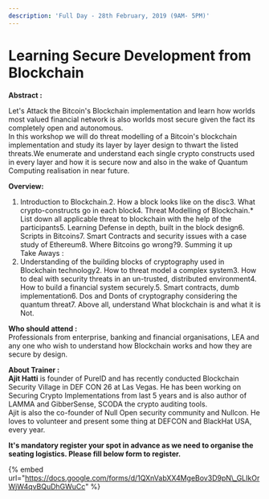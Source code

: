 ```yaml
---
description: 'Full Day - 28th February, 2019 (9AM- 5PM)'
---
```


# Learning Secure Development from Blockchain

**Abstract :**

Let's Attack the Bitcoin's Blockchain implementation and learn how worlds most valued financial network is also worlds most secure given the fact its completely open and autonomous.  
In this workshop we will do threat modelling of a Bitcoin's blockchain implementation and study its layer by layer design to thwart the listed threats.We enumerate and understand each single crypto constructs used in every layer and how it is secure now and also in the wake of Quantum Computing realisation in near future.

**Overview:**  
1. Introduction to Blockchain.2. How a block looks like on the disc3. What crypto-constructs go in each block4. Threat Modelling of Blockchain.\* List down all applicable threat to blockchain with the help of the participants5. Learning Defense in depth, built in the block design6. Scripts in Bitcoins7. Smart Contracts and security issues with a case study of Ethereum8. Where Bitcoins go wrong?9. Summing it up  
Take Aways :  
1. Understanding of the building blocks of cryptography used in Blockchain technology2. How to threat model a complex system3. How to deal with security threats in an un-trusted, distributed environment4. How to build a financial system securely.5. Smart contracts, dumb implementation6. Dos and Donts of cryptography considering the quantum threat7. Above all, understand What blockchain is and what it is Not.

**Who should attend :**  
Professionals from enterprise, banking and financial organisations, LEA and any one who wish to understand how Blockchain works and how they are secure by design.

**About Trainer :**   
**Ajit Hatti** is founder of PureID and has recently conducted Blockchain Security Village in DEF CON 26 at Las Vegas. He has been working on Securing Crypto Implementations from last 5 years and is also author of LAMMA and GibberSense, SCODA the crypto auditing tools.  
Ajit is also the co-founder of Null Open security community and Nullcon. He loves to volunteer and present some thing at DEFCON and BlackHat USA, every year.

**It's mandatory register your spot in advance as we need to organise the seating logistics. Please fill below form to register.**

{% embed url="https://docs.google.com/forms/d/1QXnVabXX4MgeBov3D9pN\_GLIkOrWjW4qvBQuDhGWuCc" %}

